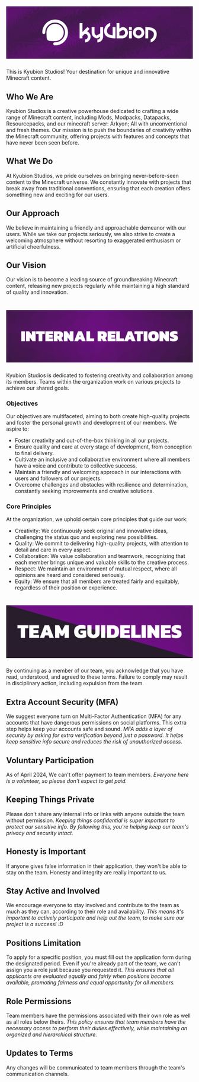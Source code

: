 # ![About](ks-main-banner.png)
This is Kyubion Studios! Your destination for unique and innovative Minecraft content. 

## Who We Are

Kyubion Studios is a creative powerhouse dedicated to crafting a wide range of Minecraft content, including Mods, Modpacks, Datapacks, Resourcepacks, and our minecraft server: Arkyon; All with unconventional and fresh themes. Our mission is to push the boundaries of creativity within the Minecraft community, offering projects with features and concepts that have never been seen before.

## What We Do

At Kyubion Studios, we pride ourselves on bringing never-before-seen content to the Minecraft universe. We constantly innovate with projects that break away from traditional conventions, ensuring that each creation offers something new and exciting for our users.

## Our Approach

We believe in maintaining a friendly and approachable demeanor with our users. While we take our projects seriously, we also strive to create a welcoming atmosphere without resorting to exaggerated enthusiasm or artificial cheerfulness.

## Our Vision

Our vision is to become a leading source of groundbreaking Minecraft content, releasing new projects regularly while maintaining a high standard of quality and innovation.

# ![Internal Relations](ir-banner.png)

Kyubion Studios is dedicated to fostering creativity and collaboration among its members. Teams within the organization work on various projects to achieve our shared goals.

### Objectives

Our objectives are multifaceted, aiming to both create high-quality projects and foster the personal growth and development of our members. We aspire to:

- Foster creativity and out-of-the-box thinking in all our projects.
- Ensure quality and care at every stage of development, from conception to final delivery.
- Cultivate an inclusive and collaborative environment where all members have a voice and contribute to collective success.
- Maintain a friendly and welcoming approach in our interactions with users and followers of our projects.
- Overcome challenges and obstacles with resilience and determination, constantly seeking improvements and creative solutions.

### Core Principles

At the organization, we uphold certain core principles that guide our work:

- Creativity: We continuously seek original and innovative ideas, challenging the status quo and exploring new possibilities.
- Quality: We commit to delivering high-quality projects, with attention to detail and care in every aspect.
- Collaboration: We value collaboration and teamwork, recognizing that each member brings unique and valuable skills to the creative process.
- Respect: We maintain an environment of mutual respect, where all opinions are heard and considered seriously.
- Equity: We ensure that all members are treated fairly and equitably, regardless of their position or experience.

# ![Team Guidelines](tg-banner.png)

By continuing as a member of our team, you acknowledge that you have read, understood, and agreed to these terms. Failure to comply may result in disciplinary action, including expulsion from the team.

## Extra Account Security (MFA)
We suggest everyone turn on Multi-Factor Authentication (MFA) for any accounts that have dangerous permissions on social platforms. This extra step helps keep your accounts safe and sound.
*MFA adds a layer of security by asking for extra verification beyond just a password. It helps keep sensitive info secure and reduces the risk of unauthorized access.*

## Voluntary Participation
As of April 2024, We can't offer payment to team members.
*Everyone here is a volunteer, so please don't expect to get paid.*

## Keeping Things Private
Please don't share any internal info or links with anyone outside the team without permission.
*Keeping things confidential is super important to protect our sensitive info. By following this, you're helping keep our team's privacy and security intact.*

## Honesty is Important
If anyone gives false information in their application, they won't be able to stay on the team. Honesty and integrity are really important to us.

## Stay Active and Involved
We encourage everyone to stay involved and contribute to the team as much as they can, according to their role and availability.
*This means it's important to actively participate and help out the team, to make sure our project is a success! :D*

## Positions Limitation
To apply for a specific position, you must fill out the application form during the designated period. Even if you're already part of the team, we can't assign you a role just because you requested it.
*This ensures that all applicants are evaluated equally and fairly when positions become available, promoting fairness and equal opportunity for all members.*

## Role Permissions
Team members have the permissions associated with their own role as well as all roles below theirs.
*This policy ensures that team members have the necessary access to perform their duties effectively, while maintaining an organized and hierarchical structure.*

## Updates to Terms
Any changes will be communicated to team members through the team's communication channels.